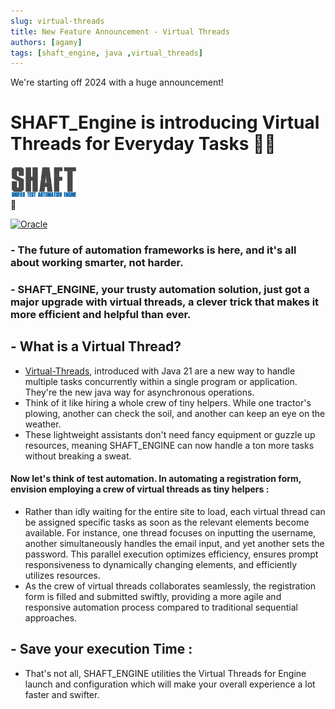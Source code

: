 ```yaml
---
slug: virtual-threads
title: New Feature Announcement - Virtual Threads
authors: [agamy]
tags: [shaft_engine, java ,virtual_threads]
---
```


We're starting off 2024 with a huge announcement!

# <b>SHAFT_Engine</b> is introducing Virtual Threads for Everyday Tasks 🎉🎉

<a href="https://github.com/ShaftHQ/SHAFT_ENGINE" target="_blank"><img src="https://raw.githubusercontent.com/ShaftHQ/SHAFT_ENGINE/master/src/main/resources/images/shaft.png" alt="SHAFT_Engine" height="50px" /></a>    
🤝


<a href="https://www.oracle.com/" target="_blank"><img src="https://miro.medium.com/v2/resize:fit:640/0*QGvD2k4DPfPMfpd5.png" alt="Oracle" height="50px" /></a>

### - The future of automation frameworks is here, and it's all about working smarter, not harder. 
### - SHAFT_ENGINE, your trusty automation solution, just got a major upgrade with virtual threads, a clever trick that makes it more efficient and helpful than ever.

## - What is a Virtual Thread?

 - [Virtual-Threads](https://docs.oracle.com/en/java/javase/21/core/virtual-threads.html), introduced with Java 21 are a new way to handle multiple tasks concurrently within a single program or application. They're the new java way for asynchronous operations.
 - Think of it like hiring a whole crew of tiny helpers. While one tractor's plowing, another can check the soil, and another can keep an eye on the weather.
 - These lightweight assistants don't need fancy equipment or guzzle up resources, meaning SHAFT_ENGINE can now handle a ton more tasks without breaking a sweat.

#### Now let's think of test automation. In automating a registration form, envision employing a crew of virtual threads as tiny helpers :
 - Rather than idly waiting for the entire site to load, each virtual thread can be assigned specific tasks as soon as the relevant elements become available. For instance, one thread focuses on inputting the username, another simultaneously handles the email input, and yet another sets the password. This parallel execution optimizes efficiency, ensures prompt responsiveness to dynamically changing elements, and efficiently utilizes resources.
 - As the crew of virtual threads collaborates seamlessly, the registration form is filled and submitted swiftly, providing a more agile and responsive automation process compared to traditional sequential approaches.

## - Save your execution Time :

- That's not all, SHAFT_ENGINE utilities the Virtual Threads for Engine launch and configuration which will make your overall experience a lot faster and swifter.






